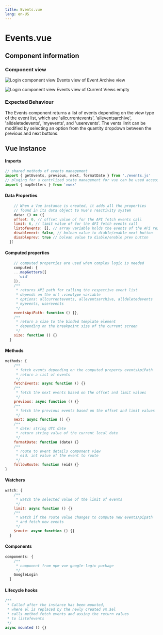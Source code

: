 ```yaml
---
title: Events.vue
lang: en-US
---
```


# Events.vue
## Component information
### Component view
![Login component view](/docs/dashboard/Events.PNG)
Events view of Event Archive view

![Login component view](/docs/dashboard/EventsEmpty.PNG)
Events view of Current Views empty
### Expected Behaviour
The Events component returns a list of events depending on the view type of the event list, which are 'allcurrentevents', 'alleventsarchive', 'alldeletedevents', 'myevents', and 'userevents'. The vents limit can be modified by selecting an option from the quantity dropdown between the previous and next buttons. 

## Vue Instance

#### Imports
``` js
// shared methods of events management
import { getEvents, previous, next, formatDate } from './events.js'
// pluging for a centrlized state management for vue can be used accessed globally 
import { mapGetters } from 'vuex'
```
#### Data Properties
``` js
    // When a Vue instance is created, it adds all the properties  
    // found in its data object to Vue’s reactivity system
    data: () => ({
    offset: 0, // offset value of for the API fetch events call 
    limit: 6, // limit value of for the API fetch events call
    listofevents: [], // array variable holds the events of the API response
    disablenext: false, // bolean value to diable/enable next button
    disableprev: true // bolean value to diable/enable prev button
  })
```
#### Computed properties 
``` js
    // computed properties are used when complex logic is needed
    computed: {
    ...mapGetters([
      'uid'
    ]),
    /**
     * returns API path for calling the respective event list
     * depends on the url :viewtype variable
     * options: allcurrentevents, alleventsarchive, alldeletedevents
     * myevents, userevents
     */
    eventsApiPath: function () {},
    /**
     * return a size to the binded template element
     * depending on the breakpoint size of the current screen
     */
    size: function () {}
  }
```

#### Methods
``` js
methods: {
    /**
     * fetch events depending on the computed property eventsApiPath
     * return a list of events
     */
    fetchEvents: async function () {}
    /**
     * fetch the next events based on the offset and limit values
     */
    previous: async function () {}
    /**
     * fetch the previous events based on the offset and limit values
     */
    next: async function () {}
    /**
     * date: string UTC date
     * return string value of the current local date
     */
    formatDate: function (date) {}
    /**
     * route to event details component view
     * eid: int value of the event to route
     */
    followRoute: function (eid) {}
}
```
#### Watchers
``` js
watch: {
    /**
     * watch the selected value of the limit of events
     */
    limit: async function () {}
    /**
     * watch if the route value changes to compute new eventsApipath
     * and fetch new events
     */
    $route: async function () {}
  }
```
#### Components
``` js
components: {
    /**
     * component from npm vue-google-login package
     */
    GoogleLogin
  }
```
#### Lifecycle hooks
``` js
/**
 * Called after the instance has been mounted, 
 * where el is replaced by the newly created vm.$el
 * calls method fetch events and assing the return values
 * to listofevents
 */
async mounted () {}
```
